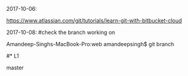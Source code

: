 2017-10-06:

https://www.atlassian.com/git/tutorials/learn-git-with-bitbucket-cloud

2017-10-08:
#check the branch working on

Amandeep-Singhs-MacBook-Pro:web amandeepsingh$ git branch

#* L1
  
  master
